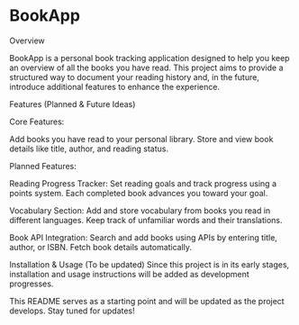 # BookApp

Overview

BookApp is a personal book tracking application designed to help you keep an overview of all the books you have read. This project aims to provide a structured way to document your reading history and, in the future, introduce additional features to enhance the experience.

Features (Planned & Future Ideas)

Core Features:

  Add books you have read to your personal library.
  Store and view book details like title, author, and reading status.

Planned Features:

  Reading Progress Tracker:
    Set reading goals and track progress using a points system.
    Each completed book advances you toward your goal.

  Vocabulary Section:
    Add and store vocabulary from books you read in different languages.
    Keep track of unfamiliar words and their translations.

  Book API Integration:
    Search and add books using APIs by entering title, author, or ISBN.
    Fetch book details automatically.


Installation & Usage (To be updated)
Since this project is in its early stages, installation and usage instructions will be added as development progresses.


This README serves as a starting point and will be updated as the project develops. Stay tuned for updates!


